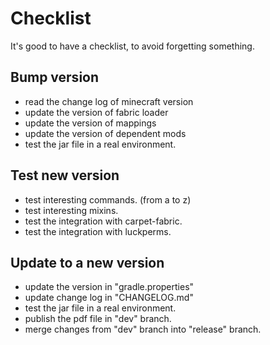 # Checklist

It's good to have a checklist, to avoid forgetting something.

## Bump version

- read the change log of minecraft version
- update the version of fabric loader
- update the version of mappings
- update the version of dependent mods
- test the jar file in a real environment.

## Test new version
- test interesting commands. (from a to z)
- test interesting mixins.
- test the integration with carpet-fabric.
- test the integration with luckperms.

## Update to a new version
- update the version in "gradle.properties"
- update change log in "CHANGELOG.md"
- test the jar file in a real environment.
- publish the pdf file in "dev" branch.
- merge changes from "dev" branch into "release" branch.

